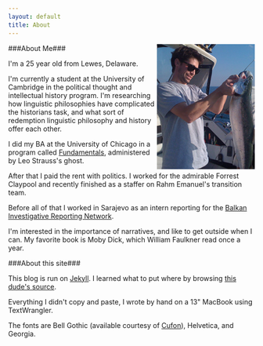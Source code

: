 ```yaml
---
layout: default
title: About
---
```


<img src="/images/bio_photo.jpg" style="float:right;"/>

###About Me###

I'm a 25 year old from Lewes, Delaware.

I'm currently a student at the University of Cambridge in the political thought and intellectual history program. I'm researching how linguistic philosophies have complicated the historians task, and what sort of redemption linguistic philosophy and history offer each other.

I did my BA at the University of Chicago in a program called [Fundamentals](http://fundamentals.uchicago.edu/Welcome.html), administered by Leo Strauss's ghost.

After that I paid the rent with politics. I worked for the admirable Forrest Claypool and recently finished as a staffer on Rahm Emanuel's transition team.

Before all of that I worked in Sarajevo as an intern reporting for the [Balkan Investigative Reporting Network](http://www.balkaninsight.com/en/page/all-balkans-home).

I'm interested in the importance of narratives, and like to get outside when I can. My favorite book is Moby Dick, which William Faulkner read once a year.

###About this site###

This blog is run on [Jekyll](https://github.com/mojombo/jekyll). I learned what to put where by browsing [this dude's source](https://github.com/harperreed/harperreed-blog).

Everything I didn't copy and paste, I wrote by hand on a 13" MacBook using TextWrangler.

The fonts are Bell Gothic (available courtesy of [Cufon](http://cufon.shoqolate.com/generate/)), Helvetica, and Georgia.